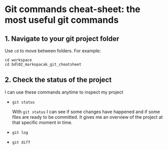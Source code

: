 # Git commands cheat-sheet: the most useful git commands

## 1. Navigate to your git project folder

Use `cd` to move between folders. For example:

```
cd workspace
cd bdl02_markopacak_git_cheatsheet
```

## 2. Check the status of the project

I can use these commands anytime to inspect my project

- `git status`

    With `git status` I can see if some changes have happened and if some files are ready to be committed. 
    It gives me an overview of the project at that specific moment in time.
- `git log`
- `git diff`

